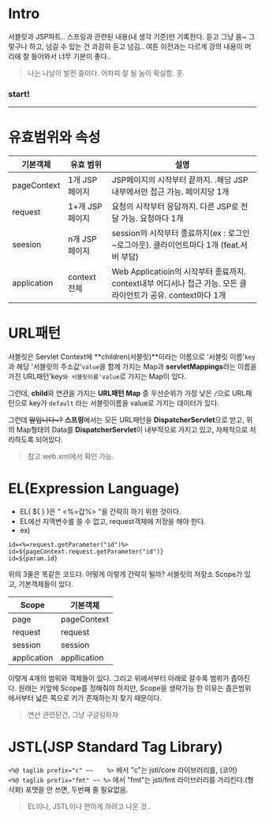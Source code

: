 
# Intro
서블릿과 JSP파트.. 스프링과 관련된 내용(내 생각 기준)만 기록한다. 듣고 그냥 음~ 그렇구나 하고, 넘길 수 있는 건 과감히 듣고 넘김.. 여튼 
이전과는 다르게 강의 내용이 머리에 잘 들어와서 너무 기분이 좋다..

> 나는 나날이 발전 중이다. 어차피 잘 될 놈이 확실함. 훗.


### start!

----------

# 유효범위와 속성
|기본객체|유효 범위| 설명 |
|-|-|-|
|pageContext|1개 JSP페이지| JSP페이지의 시작부터 끝까지. .해당 JSP 내부에서만 접근 가능. 페이지당 1개|
|request|1+개 JSP페이지|요청의 시작부터 응답까지. 다른 JSP로 전달 가능. 요청마다 1개|
|seesion|n개 JSP페이지|session의 시작부터 종료까지(ex : 로그인~로그아웃). 클라이언트마다 1개 (feat.서버 부담)|
|application|context 전체| Web Applicatioin의 시작부터 종료까지. context내부 어디서나 접근 가능. 모든 클라이언트가 공유. context마다 1개|


# URL패턴
서블릿은 Servlet Context에 **children(서블릿)**이라는 이름으로 '서블릿 이름'`key`과 해당 '서블릿의 주소값'`value`을 함께 가지는 Map과 **servletMappings**라는 이름을 가진 URL패턴'key`와 서블릿이름'value`로 가지는 Map이 있다.

그런데, **child**와 연관을 가지는 **URL패턴 Map** 중 우선순위가 가장 낮은 `/`으로 URL패턴으로 key가 `default` 라는 서블릿이름을 value로 가지는 데이터가 있다.

그런데 ~~말입니다~?~~ **스프링**에서는 모든 URL패턴을 **DispatcherServlet**으로 받고, 위의 Map형태의 Data를 **DispatcherServlet**이 내부적으로 가지고 있고, 자체적으로 처리하도록 되어있다.

> 참고 web.xml에서 확인 가능.


# EL(Expression Language)
* EL( ${ } )은  " <%=갑%> "을 간략히 하기 위한 것이다.
* EL에선 지역변수를 쓸 수 없고, request객체에 저장을 해야 한다.
* ex)
```
id=<%=request.getParameter("id")%> 
id=${pageContext.request.getParameter("id")} 
id=${param.id}
```
위의 3줄은 똑같은 코드다. 
어떻게 이렇게 간략히 될까?
서블릿의 저장소 Scope가 있고, 기본객체들이 있다.

|Scope|기본객체|
|-|-|
|page|pageContext|
|request|request|
|session|session|
|application|appllication|

이렇게 4개의 범위와 객체들이 있다.
그리고 위에서부터 아래로 갈수록 범위가 좁아진다.
원래는 키앞에 Scope를 정해줘야 하지만, Scope을 생략가능 한 이유는 
좁은범위에서부터 넓은 쪽으로 키가 존재하는지 찾기 때문이다.

> 연산 관련된건, 그냥 구글링하자



# JSTL(JSP Standard Tag Library)
`<%@ taglib prefix="c" ~~    %>` 에서 "c"는 jstl/core 라이브러리를, (코어)<br>
`<%@ taglib prefix="fmt" ~~ %>` 에서 "fmt"는 jstl/fmt 라이브러리를 가리킨다.(형식화)
포맷을 안 쓰면, 두번째 줄 필요없음.

> EL이나, JSTL이나 편하게 하려고 나온 것.. 

